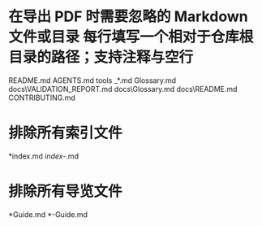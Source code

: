 # 在导出 PDF 时需要忽略的 Markdown 文件或目录 每行填写一个相对于仓库根目录的路径；支持注释与空行

README.md
AGENTS.md
tools
_*.md
Glossary.md
docs\VALIDATION_REPORT.md
docs\Glossary.md
docs\README.md
CONTRIBUTING.md

# 排除所有索引文件
*index.md
*index-*.md

# 排除所有导览文件
*Guide.md
*-Guide.md
